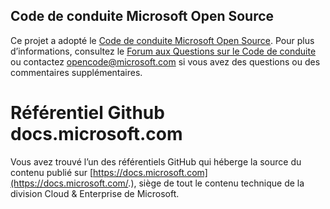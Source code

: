 ## <a name="microsoft-open-source-code-of-conduct"></a>Code de conduite Microsoft Open Source

Ce projet a adopté le [Code de conduite Microsoft Open Source](https://opensource.microsoft.com/codeofconduct/).
Pour plus d’informations, consultez le [Forum aux Questions sur le Code de conduite](https://opensource.microsoft.com/codeofconduct/faq/) ou contactez [opencode@microsoft.com](mailto:opencode@microsoft.com) si vous avez des questions ou des commentaires supplémentaires.

# <a name="docsmicrosoftcom-github-repository"></a>Référentiel Github docs.microsoft.com 

Vous avez trouvé l’un des référentiels GitHub qui héberge la source du contenu publié sur [https://docs.microsoft.com](https://docs.microsoft.com/.), siège de tout le contenu technique de la division Cloud & Enterprise de Microsoft.
